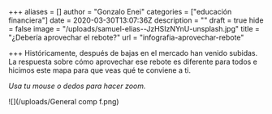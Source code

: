 +++
aliases = []
author = "Gonzalo Enei"
categories = ["educación financiera"]
date = 2020-03-30T13:07:36Z
description = ""
draft = true
hide = false
image = "/uploads/samuel-elias--JzHSIzNYnU-unsplash.jpg"
title = "¿Debería aprovechar el rebote?"
url = "infografia-aprovechar-rebote"

+++
Históricamente, después de bajas en el mercado han venido subidas. La respuesta sobre cómo aprovechar ese rebote es diferente para todos e hicimos este mapa para que veas qué te conviene a ti.

_Usa tu mouse o dedos para hacer zoom._

![](/uploads/General comp f.png)